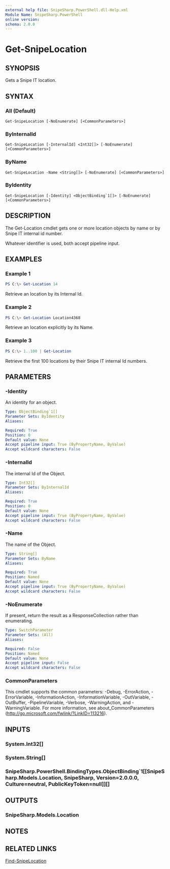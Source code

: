 ```yaml
---
external help file: SnipeSharp.PowerShell.dll-Help.xml
Module Name: SnipeSharp.PowerShell
online version:
schema: 2.0.0
---
```


# Get-SnipeLocation

## SYNOPSIS
Gets a Snipe IT location.

## SYNTAX

### All (Default)
```
Get-SnipeLocation [-NoEnumerate] [<CommonParameters>]
```

### ByInternalId
```
Get-SnipeLocation [-InternalId] <Int32[]> [-NoEnumerate] [<CommonParameters>]
```

### ByName
```
Get-SnipeLocation -Name <String[]> [-NoEnumerate] [<CommonParameters>]
```

### ByIdentity
```
Get-SnipeLocation [-Identity] <ObjectBinding`1[]> [-NoEnumerate] [<CommonParameters>]
```

## DESCRIPTION
The Get-Location cmdlet gets one or more location objects by name or by Snipe IT internal id number.

Whatever identifier is used, both accept pipeline input.

## EXAMPLES

### Example 1
```powershell
PS C:\> Get-Location 14
```

Retrieve an location by its Internal Id.

### Example 2
```powershell
PS C:\> Get-Location Location4368
```

Retrieve an location explicitly by its Name.

### Example 3
```powershell
PS C:\> 1..100 | Get-Location
```

Retrieve the first 100 locations by their Snipe IT internal Id numbers.

## PARAMETERS

### -Identity
An identity for an object.

```yaml
Type: ObjectBinding`1[]
Parameter Sets: ByIdentity
Aliases:

Required: True
Position: 0
Default value: None
Accept pipeline input: True (ByPropertyName, ByValue)
Accept wildcard characters: False
```

### -InternalId
The internal Id of the Object.

```yaml
Type: Int32[]
Parameter Sets: ByInternalId
Aliases:

Required: True
Position: 0
Default value: None
Accept pipeline input: True (ByPropertyName, ByValue)
Accept wildcard characters: False
```

### -Name
The name of the Object.

```yaml
Type: String[]
Parameter Sets: ByName
Aliases:

Required: True
Position: Named
Default value: None
Accept pipeline input: True (ByPropertyName, ByValue)
Accept wildcard characters: False
```

### -NoEnumerate
If present, return the result as a ResponseCollection rather than enumerating.

```yaml
Type: SwitchParameter
Parameter Sets: (All)
Aliases:

Required: False
Position: Named
Default value: None
Accept pipeline input: False
Accept wildcard characters: False
```

### CommonParameters
This cmdlet supports the common parameters: -Debug, -ErrorAction, -ErrorVariable, -InformationAction, -InformationVariable, -OutVariable, -OutBuffer, -PipelineVariable, -Verbose, -WarningAction, and -WarningVariable. For more information, see about_CommonParameters (http://go.microsoft.com/fwlink/?LinkID=113216).

## INPUTS

### System.Int32[]

### System.String[]

### SnipeSharp.PowerShell.BindingTypes.ObjectBinding`1[[SnipeSharp.Models.Location, SnipeSharp, Version=2.0.0.0, Culture=neutral, PublicKeyToken=null]][]

## OUTPUTS

### SnipeSharp.Models.Location

## NOTES

## RELATED LINKS

[Find-SnipeLocation](Find-SnipeLocation.md)
